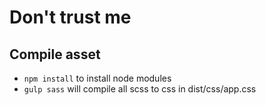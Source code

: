 # Don't trust me

## Compile asset

- `npm install` to install node modules
- `gulp sass` will compile all scss to css in dist/css/app.css
